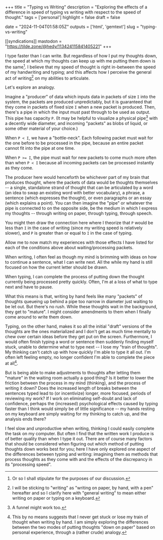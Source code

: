+++
title = "Typing vs Writing"
description = "Exploring the effects of a difference in speed of typing vs writing with respect to the speed of thought."
tags = ['personal']
highlight = false
draft = false

date = "2024-11-04T01:58:05Z"
outputs = ['html', 'gemtext']
slug = "typing-vs-writing"

[[syndications]]
mastodon = "https://tilde.zone/@hedy/113424115841405221"
+++

I type faster than I can write. But regardless of how I put my thoughts down, the speed at which my thoughts can keep up with me putting them down is the same[^speed]. I believe that my speed of thought is right in-between the speed of my handwriting and typing; and this affects how I perceive the general act of writing[^writing] on my abilities to articulate.

[^speed]: Or so I shall stipulate for the purposes of our discussion.
[^writing]: I will  be sticking to "writing" as "writing on paper, by hand, with a pen" hereafter and so I clarify here with "general writing" to mean either writing on paper or typing on a keyboard.

Let's explore an analogy.

Imagine a "producer" of data which inputs data in packets of size `I` into the system, the packets are produced unpredictably, but it is guaranteed that they come in packets of fixed size `I` when a new packet is produced. Then, there's a pipe in which the input must past through to be used as output. This pipe has capacity `P`. (It may be helpful to visualize a physical pipe[^pipe] with a decently wide diameter, and incoming "packets" as blobs of liquid, or some other material of your choice.)

[^pipe]: A funnel might work too.

When `P < I`, we have a "bottle-neck". Each following packet must wait for the one before to be processed in the pipe, because an entire packet cannot fit into the pipe at one time.

When `P >= I`, the pipe must wait for new packets to come much more often than when `P < I` because all incoming packets can be processed instantly as they come.

The producer here would henceforth be whichever part of my brain that produces thought, where the packets of data would be thoughts themselves -- a single, standalone strand of thought that can be articulated by a word (an idea to swap an existing word with better vocabulary), a phrase, a sentence (which expresses the thought), or even paragraphs or an essay (which explains a point). You can then imagine the "pipe" or whatever the pipe is connected to on the opposite side, be the medium in which I express my thoughts -- through writing on paper, through typing, through speech.

You might then draw the connection here where I theorize that `P` would be less than `I` in the case of writing (since my writing speed is relatively slower), and `P` is greater than or equal to `I` in the case of typing.

Allow me to now match my experiences with those effects I have listed for each of the conditions above about waiting/processing packets.

When writing, I often feel as though my mind is brimming with ideas on how to continue a sentence, what I can write next. All the while my hand is still focused on how the current letter should be drawn.

When typing, I can complete the process of putting down the thought currently being processed pretty quickly. Often, I'm at a loss of what to type next and have to pause.

What this means is that, writing by hand feels like many "packets" of thoughts queueing up behind a pipe too narrow in diameter just waiting to be let out. But there's no rush. While these thoughts wait in the background, they get to "mature". I might consider amendments to them when I finally come around to write them down.

Typing, on the other hand, makes it so all the initial "draft" versions of the thoughts are the ones materialized and I don't get as much time mentally to chew over certain ideas before they get put on the screen. Furthermore, I would often finish typing a word or sentence then suddenly finding myself stuck, unable to determine what to type next -- I lose my "train of thoughts". My thinking can't catch up with how quickly I'm able to type it all out. I'm often left feeling empty, no longer confident I'm able to complete the piece at all[^empty].

[^empty]: This by no means suggests that I never get stuck or lose my train of thought when writing by hand. I am simply exploring the differences between the two modes of putting thoughts "down on paper" based on personal experience, through a (rather crude) analogy.

But is being able to make adjustments to thoughts after letting them "mature" in the waiting room actually a good thing? Is it better to lower the friction between the process in my mind (thinking), and the process of writing it down? Does the increased length of breaks between the sentences typed lead to (or incentivize) longer, more focused, periods of reviewing my work? If I work on eliminating self-doubt and lack of confidence, perhaps the (increased) psychological effects caused by typing faster than I think would simply be of little significance -- my hands resting on my keyboard are simply waiting for my thinking to catch up, and the analysis ends there?

I feel slow and unproductive when writing, thinking I could easily complete the task on my computer. But often I find that the written work I produce is of better quality than when I type it out. There are of course many factors that should be considered when figuring out which method of putting thoughts down works best for you; here I have only explored one aspect of the differences between typing and writing: imagining them as methods that process thoughts as they come with and the effects of the discrepancy in its "processing speed".
